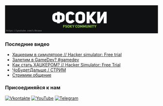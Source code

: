 [![Header](https://github.com/Fsoky/Fsoky/blob/main/assets/header-github.jpg)](https://youtube.com/c/Фсоки)

### Последние видео
<!-- YOUTUBE:START -->
- [Хацкерим в симуляторе // Hacker simulator: Free trial](https://www.youtube.com/watch?v=eESwbSSWVkw)
- [Залетим в GameDev? #gamedev](https://www.youtube.com/watch?v=ylFB8SW5uSI)
- [Как стать ХАЦКЕРОМ? // Hacker Simulator: Free Trial](https://www.youtube.com/watch?v=M9NjiUU6aOU)
- [ЧоБудетДальше / СТРИМ](https://www.youtube.com/watch?v=VCvr82nJzRc)
- [Стримим общение](https://www.youtube.com/watch?v=xLtvHvn6pCQ)
<!-- YOUTUBE:END -->

### Присоединяйся к нам
[![Vkontakte](https://img.shields.io/badge/Vkontakte-black?style=for-the-badge&logo=VK)](https://vk.com/fsoky)
[![YouTube](https://img.shields.io/badge/YouTube-red?style=for-the-badge&logo=YouTube)](https://youtube.com/c/Фсоки)
[![Telegram](https://img.shields.io/badge/Telegram-blue?style=for-the-badge&logo=Telegram)](https://t.me/fsokycommunity)
